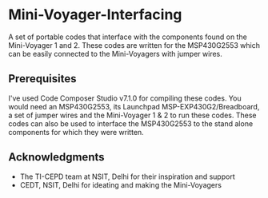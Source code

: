# Mini-Voyager-Interfacing
A set of portable codes that interface with the components found on the Mini-Voyager 1 and 2.
These codes are written for the MSP430G2553 which can be easily connected to the Mini-Voyagers with jumper wires.

## Prerequisites

I've used Code Composer Studio v7.1.0 for compiling these codes.
You would need an MSP430G2553, its Launchpad MSP-EXP430G2/Breadboard, a set of jumper wires and the Mini-Voyager 1 & 2 to run these codes.
These codes can also be used to interface the MSP430G2553 to the stand alone components for which they were written.  

## Acknowledgments

* The TI-CEPD team at NSIT, Delhi for their inspiration and support
* CEDT, NSIT, Delhi for ideating and making the Mini-Voyagers
